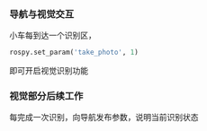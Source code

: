 ### 导航与视觉交互

小车每到达一个识别区，
```python
rospy.set_param('take_photo', 1)
```
即可开启视觉识别功能

### 视觉部分后续工作

每完成一次识别，向导航发布参数，说明当前识别状态
